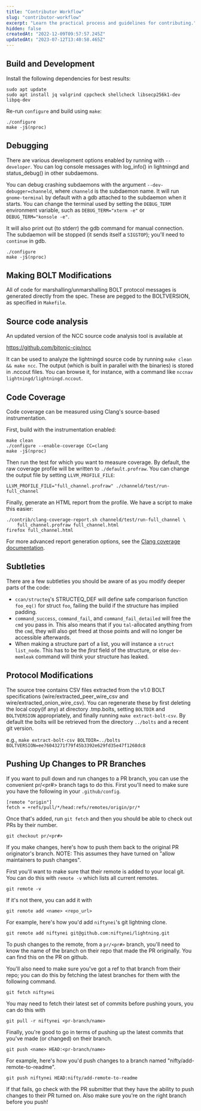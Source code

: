 ```yaml
---
title: "Contributor Workflow"
slug: "contributor-workflow"
excerpt: "Learn the practical process and guidelines for contributing."
hidden: false
createdAt: "2022-12-09T09:57:57.245Z"
updatedAt: "2023-07-12T13:40:58.465Z"
---
```

## Build and Development

Install the following dependencies for best results:

```shell
sudo apt update
sudo apt install jq valgrind cppcheck shellcheck libsecp256k1-dev libpq-dev
```

Re-run `configure` and build using `make`:

```shell
./configure
make -j$(nproc)
```

## Debugging

There are various development options enabled by running with `--developer`.  You can log console messages with log_info() in lightningd and status_debug() in other subdaemons.

You can debug crashing subdaemons with the argument `--dev-debugger=channeld`, where `channeld` is the subdaemon name.  It will run `gnome-terminal` by default with a gdb attached to the subdaemon when it starts.  You can change the terminal used by setting the `DEBUG_TERM` environment variable, such as `DEBUG_TERM="xterm -e"` or `DEBUG_TERM="konsole -e"`.

It will also print out (to stderr) the gdb command for manual connection.  The subdaemon will be stopped (it sends itself a `SIGSTOP`); you'll need to `continue` in gdb.

```shell
./configure
make -j$(nproc)
```

## Making BOLT Modifications

All of code for marshalling/unmarshalling BOLT protocol messages is generated directly from the spec. These are pegged to the BOLTVERSION, as specified in `Makefile`.

## Source code analysis

An updated version of the NCC source code analysis tool is available at

<https://github.com/bitonic-cjp/ncc>

It can be used to analyze the lightningd source code by running `make clean && make ncc`. The output (which is built in parallel with the binaries) is stored in .nccout files. You can browse it, for instance, with a command like `nccnav lightningd/lightningd.nccout`.

## Code Coverage

Code coverage can be measured using Clang's source-based instrumentation.

First, build with the instrumentation enabled:

```shell
make clean
./configure --enable-coverage CC=clang
make -j$(nproc)
```

Then run the test for which you want to measure coverage. By default, the raw coverage profile will be written to `./default.profraw`. You can change the output file by setting `LLVM_PROFILE_FILE`:

```shell
LLVM_PROFILE_FILE="full_channel.profraw" ./channeld/test/run-full_channel
```

Finally, generate an HTML report from the profile. We have a script to make this easier:

```shell
./contrib/clang-coverage-report.sh channeld/test/run-full_channel \
    full_channel.profraw full_channel.html
firefox full_channel.html
```

For more advanced report generation options, see the [Clang coverage documentation](https://clang.llvm.org/docs/SourceBasedCodeCoverage.html).

## Subtleties

There are a few subtleties you should be aware of as you modify deeper parts of the code:

- `ccan/structeq`'s STRUCTEQ_DEF will define safe comparison function `foo_eq()` for struct `foo`, failing the build if the structure has implied padding.
- `command_success`, `command_fail`, and `command_fail_detailed` will free the `cmd` you pass in.
  This also means that if you `tal`-allocated anything from the `cmd`, they will also get freed at those points and will no longer be accessible afterwards.
- When making a structure part of a list, you will instance a `struct list_node`. This has to be the _first_ field of the structure, or else `dev-memleak` command will think your structure has leaked.

## Protocol Modifications

The source tree contains CSV files extracted from the v1.0 BOLT specifications (wire/extracted_peer_wire_csv and wire/extracted_onion_wire_csv).  You can regenerate these by first deleting the local copy(if any) at directory .tmp.bolts, setting `BOLTDIR` and `BOLTVERSION` appropriately, and finally running `make
extract-bolt-csv`. By default the bolts will be retrieved from the directory `../bolts` and a recent git version.

e.g., `make extract-bolt-csv BOLTDIR=../bolts BOLTVERSION=ee76043271f79f45b3392e629fd35e47f1268dc8`


## Pushing Up Changes to PR Branches

If you want to pull down and run changes to a PR branch, you can use the convenient
pr/<pr#> branch tags to do this. First you'll need to make sure you have the following
in your `.github/config`.

```
[remote "origin"]
fetch = +refs/pull/*/head:refs/remotes/origin/pr/*
```

Once that's added, run `git fetch` and then you should be able to check out PRs by their number.

```shell
git checkout pr/<pr#>
```

If you make changes, here's how to push them back to the original PR originator's
branch. NOTE: This assumes they have turned on "allow maintainers to push changes".

First you'll want to make sure that their remote is added to your local git. You
can do this with `remote -v` which lists all current remotes.

```shell
git remote -v
```

If it's not there, you can add it with

```shell
git remote add <name> <repo_url>
```

For example, here's how you'd add `niftynei`'s git lightning clone.

```shell
git remote add niftynei git@github.com:niftynei/lightning.git
```

To push changes to the remote, from a `pr/<pr#>` branch, you'll need to
know the name of the branch on their repo that made the PR originally. You
can find this on the PR on github.

You'll also need to make sure you've got a ref to that branch from their repo;
you can do this by fetching the latest branches for them with the following command.

```shell
git fetch niftynei
```

You may need to fetch their latest set of commits before pushing yours, you can do
this with

```shell
git pull -r niftynei <pr-branch/name>
```

Finally, you're good to go in terms of pushing up the latest commits that you've made
(or changed) on their branch.

```shell
git push <name> HEAD:<pr-branch/name>
```

For example, here's how you'd push changes to a branch named "nifty/add-remote-to-readme".

```shell
git push niftynei HEAD:nifty/add-remote-to-readme
```

If that fails, go check with the PR submitter that they have the ability to push changes
to their PR turned on. Also make sure you're on the right branch before you push!
